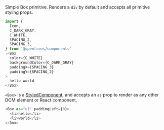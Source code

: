 Simple Box primitive. Renders a `div` by default and accepts all primitive styling props.

```js
import {
  Icon,
  C_DARK_GRAY,
  C_WHITE,
  SPACING_2,
  SPACING_3,
} from '@opentrons/components'
;<Box
  color={C_WHITE}
  backgroundColor={C_DARK_GRAY}
  paddingX={SPACING_3}
  paddingY={SPACING_2}
>
  hello world
</Box>
```

`<Box>` is a [StyledComponent](https://styled-components.com/docs/basics#getting-started), and accepts an `as` prop to render as any other DOM element or React component.

```js
<Box as="ul" paddingLeft={0}>
  <li>hello</li>
  <li>world</li>
</Box>
```

